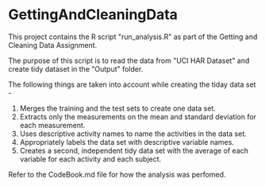 GettingAndCleaningData
======================

This project contains the R script "run_analysis.R" as part of the Getting and Cleaning Data Assignment.

The purpose of this script is to read the data from "UCI HAR Dataset" and create tidy dataset in the "Output" folder.

The following things are taken into account while creating the tiday data set -


1. Merges the training and the test sets to create one data set.
2. Extracts only the measurements on the mean and standard deviation for each measurement. 
3. Uses descriptive activity names to name the activities in the data set.
4. Appropriately labels the data set with descriptive variable names. 
5. Creates a second, independent tidy data set with the average of each variable for each activity and each subject.


Refer to the CodeBook.md file for how the analysis was perfomed.

